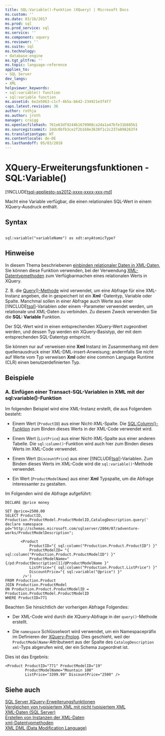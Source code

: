 ```yaml
---
title: SQL:Variable()-Funktion (XQuery) | Microsoft Docs
ms.custom: ''
ms.date: 03/16/2017
ms.prod: sql
ms.prod_service: sql
ms.service: ''
ms.component: xquery
ms.reviewer: ''
ms.suite: sql
ms.technology:
- database-engine
ms.tgt_pltfrm: ''
ms.topic: language-reference
applies_to:
- SQL Server
dev_langs:
- XML
helpviewer_keywords:
- sql:variable() function
- sql:variable function
ms.assetid: 6e2e5063-c1cf-4b5a-b642-234921e3f4f7
caps.latest.revision: 36
author: rothja
ms.author: jroth
manager: craigg
ms.openlocfilehash: 761e63df9244b1670908ca24a1a47bfe31b885b1
ms.sourcegitcommit: 2ddc0bfb3ce2f2b160e3638f1c2c237a898263f4
ms.translationtype: HT
ms.contentlocale: de-DE
ms.lasthandoff: 05/03/2018
---
```

# <a name="xquery-extension-functions---sqlvariable"></a>XQuery-Erweiterungsfunktionen - SQL:Variable()
[!INCLUDE[tsql-appliesto-ss2012-xxxx-xxxx-xxx-md](../includes/tsql-appliesto-ss2012-xxxx-xxxx-xxx-md.md)]

  Macht eine Variable verfügbar, die einen relationalen SQL-Wert in einem XQuery-Ausdruck enthält.  
  
## <a name="syntax"></a>Syntax  
  
```  
  
sql:variable("variableName") as xdt:anyAtomicType?  
```  
  
## <a name="remarks"></a>Hinweise  
 In diesem Thema beschriebenen [einbinden relationaler Daten in XML-Daten](../t-sql/xml/binding-relational-data-inside-xml-data.md), Sie können diese Funktion verwenden, bei der Verwendung [XML-Datentypmethoden](../t-sql/xml/xml-data-type-methods.md) zum Verfügbarmachen eines relationalen Werts in XQuery.  
  
 Z. B. die [Query()-Methode](../t-sql/xml/query-method-xml-data-type.md) wird verwendet, um eine Abfrage für eine XML-Instanz angeben, die in gespeichert ist ein **Xml** -Datentyp, Variable oder Spalte. Manchmal sollen in einer Abfrage auch Werte aus einer [!INCLUDE[tsql](../includes/tsql-md.md)]-Variablen oder einem -Parameter verwendet werden, um relationale und XML-Daten zu verbinden. Zu diesem Zweck verwenden Sie die **SQL: Variable** Funktion.  
  
 Der SQL-Wert wird in einen entsprechenden XQuery-Wert zugeordnet werden, und dessen Typ werden ein XQuery-Basistyp, der mit dem entsprechenden SQL-Datentyp entspricht.  
  
 Sie können nur auf verweisen eine **Xml** Instanz im Zusammenhang mit dem quellenausdruck einer XML-DML-insert-Anweisung; andernfalls Sie nicht auf Werte vom Typ verweisen **Xml** oder eine common Language Runtime (CLR) einen benutzerdefinierten Typ.  
  
## <a name="examples"></a>Beispiele  
  
### <a name="a-using-the-sqlvariable-function-to-bring-a-transact-sql-variable-value-into-xml"></a>A. Einfügen einer Transact-SQL-Variablen in XML mit der sql:variable()-Funktion  
 Im folgenden Beispiel wird eine XML-Instanz erstellt, die aus Folgendem besteht:  
  
-   Einem Wert (`ProductID`) aus einer Nicht-XML-Spalte. Die [SQL:Column()-Funktion](../xquery/xquery-extension-functions-sql-column.md) zum Binden dieses Werts in der XML-Code verwendet wird.  
  
-   Einem Wert (`ListPrice`) aus einer Nicht-XML-Spalte aus einer anderen Tabelle. Die `sql:column()`-Funktion wird auch hier zum Binden dieses Werts im XML-Code verwendet.  
  
-   Einem Wert (`DiscountPrice`) aus einer [!INCLUDE[tsql](../includes/tsql-md.md)]-Variablen. Zum Binden dieses Werts im XML-Code wird die `sql:variable()`-Methode verwendet.  
  
-   Ein Wert (`ProductModelName`) aus einer **Xml** Typspalte, um die Abfrage interessanter zu gestalten.  
  
 Im Folgenden wird die Abfrage aufgeführt:  
  
```  
DECLARE @price money  
  
SET @price=2500.00  
SELECT ProductID, Production.ProductModel.ProductModelID,CatalogDescription.query('  
declare namespace pd="http://schemas.microsoft.com/sqlserver/2004/07/adventure-works/ProductModelDescription";  
  
       <Product   
           ProductID="{ sql:column("Production.Product.ProductID") }"  
           ProductModelID= "{ sql:column("Production.Product.ProductModelID") }"  
           ProductModelName="{/pd:ProductDescription[1]/@ProductModelName }"  
           ListPrice="{ sql:column("Production.Product.ListPrice") }"  
           DiscountPrice="{ sql:variable("@price") }"  
        />')   
FROM Production.Product   
JOIN Production.ProductModel  
ON Production.Product.ProductModelID = Production.ProductModel.ProductModelID  
WHERE ProductID=771  
```  
  
 Beachten Sie hinsichtlich der vorherigen Abfrage Folgendes:  
  
-   Der XML-Code wird durch die XQuery-Abfrage in der `query()`-Methode erstellt.  
  
-   Die `namespace` Schlüsselwort wird verwendet, um ein Namespacepräfix im Definieren der [XQuery-Prolog](../xquery/modules-and-prologs-xquery-prolog.md). Dies geschieht, weil der `ProductModelName`-Attributwert aus der Spalte des `CatalogDescription xml`-Typs abgerufen wird, der ein Schema zugeordnet ist.  
  
 Dies ist das Ergebnis:  
  
```  
<Product ProductID="771" ProductModelID="19"   
         ProductModelName="Mountain 100"   
         ListPrice="3399.99" DiscountPrice="2500" />  
```  
  
## <a name="see-also"></a>Siehe auch  
 [SQL Server XQuery-Erweiterungsfunktionen](http://msdn.microsoft.com/library/4bc5d499-5fec-4c3f-b11e-5ab5ef9d8f97)   
 [Vergleichen von typisiertem XML mit nicht typisiertem XML](../relational-databases/xml/compare-typed-xml-to-untyped-xml.md)   
 [XML-Daten &#40;SQL Server&#41;](../relational-databases/xml/xml-data-sql-server.md)   
 [Erstellen von Instanzen der XML-Daten](../relational-databases/xml/create-instances-of-xml-data.md)   
 [xml-Datentypmethoden](../t-sql/xml/xml-data-type-methods.md)   
 [XML DML &#40;Data Modification Language&#41;](../t-sql/xml/xml-data-modification-language-xml-dml.md)  
  
  
